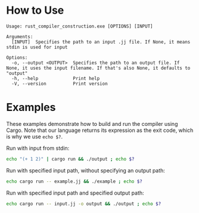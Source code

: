 # How to Use
```
Usage: rust_compiler_construction.exe [OPTIONS] [INPUT]

Arguments:
  [INPUT]  Specifies the path to an input .jj file. If None, it means stdin is used for input

Options:
  -o, --output <OUTPUT>  Specifies the path to an output file. If None, it uses the input filename. If that's also None, it defaults to "output"
  -h, --help             Print help
  -V, --version          Print version

```
# Examples
These examples demonstrate how to build and run the compiler using Cargo. 
Note that our language returns its expression as the exit code, which is why we use `echo $?`.

Run with input from stdin:
```sh
echo "(+ 1 2)" | cargo run && ./output ; echo $?
```
Run with specified input path, without specifying an output path:
```sh
echo cargo run -- example.jj && ./example ; echo $?
```
Run with specified input path and specified output path:
```sh
echo cargo run -- input.jj -o output && ./output ; echo $?
```
